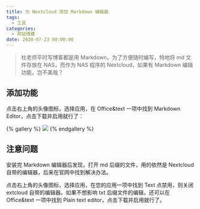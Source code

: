 ```yaml
---
title: 为 Nextcloud 添加 Markdown 编辑器
tags:
  - 工具
categories:
  - 网站搭建
date: 2020-07-23 00:00:00
---
```


> 杜老师平时写博客都是用 Markdown，为了方便随时编写，特地将 md 文件存放在 NAS，而作为 NAS 程序的 Nextcloud，如果有 Markdown 编辑功能，岂不美哉？

<!-- more -->

## 添加功能

点击右上角的头像图标，选择应用，在 Office&text 一项中找到 Markdown Editor，点击下载并启用就行了：

{% gallery %}
![](https://cdn.dusays.com/2020/07/244-1.jpg)
{% endgallery %}

## 注意问题

安装完 Markdown 编辑器后发现，打开 md 后缀的文件，用的依然是 Nextcloud 自带的编辑器，后来在官网中找到解决办法。

点击右上角的头像图标，选择应用，在您的应用一项中找到 Text 点禁用，则关闭 extcloud 自带的编辑器。如果不想影响 txt 后缀文件的编辑，还可以在 Office&text 一项中找到 Plain text editor，点击下载并启用就行了。
